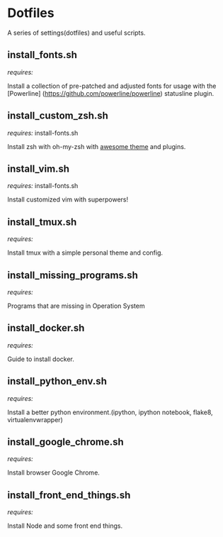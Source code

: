 # Dotfiles

A series of settings(dotfiles) and useful scripts.

## install_fonts.sh

*requires:*

Install a collection of pre-patched and adjusted fonts for usage with the [Powerline] (https://github.com/powerline/powerline) statusline plugin.

## install_custom_zsh.sh

*requires:* install-fonts.sh

Install zsh with oh-my-zsh with [awesome theme](https://github.com/caiogondim/bullet-train-oh-my-zsh-theme) and plugins.

## install_vim.sh

*requires:* install-fonts.sh

Install customized vim with superpowers!

## install_tmux.sh

*requires:*

Install tmux with a simple personal theme and config.

## install_missing_programs.sh

*requires:*

Programs that are missing in Operation System

## install_docker.sh

*requires:*

Guide to install docker.

## install_python_env.sh

*requires:*

Install a better python environment.(ipython, ipython notebook, flake8, virtualenvwrapper)

## install_google_chrome.sh

*requires:*

Install browser Google Chrome.

## install_front_end_things.sh

*requires:*

Install Node and some front end things.
